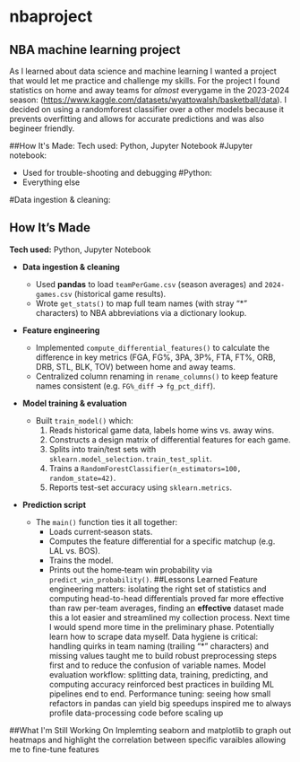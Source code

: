 # nbaproject
## NBA machine learning project
As I learned about data science and machine learning I wanted a project that would let me practice and challenge my skills. For the project I found statistics on home and away teams for _almost_ everygame in the 2023-2024 season: (https://www.kaggle.com/datasets/wyattowalsh/basketball/data). I decided on using a randomforest classifier over a other models because it prevents overfitting and allows for accurate predictions and was also begineer friendly. 

##How It's Made:
Tech used: Python, Jupyter Notebook
#Jupyter notebook:
- Used for trouble-shooting and debugging
#Python:
- Everything else

  
#Data ingestion & cleaning:
## How It’s Made

**Tech used:** Python, Jupyter Notebook  
- **Data ingestion & cleaning**  
  - Used **pandas** to load `teamPerGame.csv` (season averages) and `2024-games.csv` (historical game results).  
  - Wrote `get_stats()` to map full team names (with stray “*” characters) to NBA abbreviations via a dictionary lookup.  

- **Feature engineering**  
  - Implemented `compute_differential_features()` to calculate the difference in key metrics (FGA, FG%, 3PA, 3P%, FTA, FT%, ORB, DRB, STL, BLK, TOV) between home and away teams.  
  - Centralized column renaming in `rename_columns()` to keep feature names consistent (e.g. `FG%_diff` → `fg_pct_diff`).  

- **Model training & evaluation**  
  - Built `train_model()` which:  
    1. Reads historical game data, labels home wins vs. away wins.  
    2. Constructs a design matrix of differential features for each game.  
    3. Splits into train/test sets with `sklearn.model_selection.train_test_split`.  
    4. Trains a `RandomForestClassifier(n_estimators=100, random_state=42)`.  
    5. Reports test-set accuracy using `sklearn.metrics`.  

- **Prediction script**  
  - The `main()` function ties it all together:  
    - Loads current‐season stats.  
    - Computes the feature differential for a specific matchup (e.g. LAL vs. BOS).  
    - Trains the model.  
    - Prints out the home‐team win probability via `predict_win_probability()`.
##Lessons Learned
Feature engineering matters: isolating the right set of statistics and computing head-to-head differentials proved far more effective than raw per-team averages, finding an **effective** dataset made this a lot easier and streamlined my collection process. Next time I would spend more time in the preliminary phase. Potentially learn how to scrape data myself. 
Data hygiene is critical: handling quirks in team naming (trailing “*” characters) and missing values taught me to build robust preprocessing steps first and to reduce the confusion of variable names.
Model evaluation workflow: splitting data, training, predicting, and computing accuracy reinforced best practices in building ML pipelines end to end.
Performance tuning: seeing how small refactors in pandas can yield big speedups inspired me to always profile data-processing code before scaling up

##What I'm Still Working On
Implemting seaborn and matplotlib to graph out heatmaps and highlight the correlation between specific varaibles allowing me to fine-tune features
